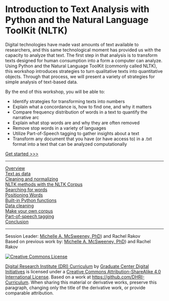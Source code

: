 
# Introduction to Text Analysis with Python and the Natural Language ToolKit (NLTK)

Digital technologies have made vast amounts of text available to researchers, and this same technological moment has provided us with the capacity to analyze that text. The first step in that analysis is to transform texts designed for human consumption into a form a computer can analyze. Using Python and the Natural Language ToolKit (commonly called NLTK), this workshop introduces strategies to turn qualitative texts into quantitative objects. Through that process, we will present a variety of strategies for simple analysis of text-based data. 

By the end of this workshop, you will be able to:

- Identify strategies for transforming texts into numbers
- Explain what a concordance is, how to find one, and why it matters
- Compare frequency distribution of words in a text to quantify the narrative arc
- Explain what stop words are and why they are often removed
- Remove stop words in a variety of languages
- Utilize Part-of-Speech tagging to gather insights about a text
- Transform any document that you have (or have access to) in a .txt format into a text that can be analyzed computationally

[Get started >>>](sections/overview.md)  

-----

[Overview](sections/overview.md)  
[Text as data](sections/text_as_data.md)  
[Cleaning and normalizing](sections/data_cleaning.md)  
[NLTK methods with the NLTK Corpus](sections/methods.md)  
[Searching for words](sections/searching.md)  
[Positioning Words](sections/positioning.md)  
[Built-in Python functions](sections/built-in.md)  
[Data cleaning](sections/cleaning.md)  
[Make your own corpus](sections/make_corpus.md)  
[Part-of-speech tagging](sections/conclusion.md)  
[Conclusion](sections/conclusion.md)  

-----

Session Leader: [Michelle A. McSweeney, PhD](http://www.michelleamcsweeney.com)) and Rachel Rakov  
Based on previous work by: [Michelle A. McSweeney, PhD](http://www.michelleamcsweeney.com)) and Rachel Rakov   

[![Creative Commons License](https://i.creativecommons.org/l/by-sa/4.0/88x31.png)](http://creativecommons.org/licenses/by-sa/4.0/)

[Digital Research Institute (DRI) Curriculum](http://purl.org/dc/terms/) by [Graduate Center Digital Initiatives](https://gcdi.commons.gc.cuny.edu/) is licensed under a [Creative Commons Attribution-ShareAlike 4.0 International License](http://creativecommons.org/licenses/by-sa/4.0/). Based on a work at <https://github.com/DHRI-Curriculum>. When sharing this material or derivative works, preserve this paragraph, changing only the title of the derivative work, or provide comparable attribution.
